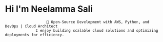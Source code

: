 #                                                 Hi I'm Neelamma Sali


                       🚀 Open-Source Development with AWS, Python, and DevOps | Cloud Architect
                  I enjoy building scalable cloud solutions and optimizing deployments for efficiency.
